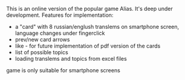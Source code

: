This is an online version of the popular game Alias. It's deep under development.
Features for implementation:
- a "card" with 8 russian/englush translems on smartphone screen, language changes under fingerclick
- prev/new card arrows
- like - for future implementation of pdf version of the cards
- list of possible topics
- loading translems and topics from excel files

game is only suitable for smartphone screens
